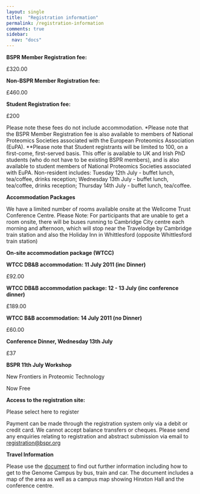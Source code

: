 ```yaml
---
layout: single
title:  "Registration information"
permalink: /registration-information
comments: true
sidebar:
  nav: "docs"
---
```



**BSPR Member Registration fee:**

£320.00

**Non-BSPR Member Registration fee:**

£460.00

**Student Registration fee:**

£200

Please note these fees do not include accommodation. *Please note that the BSPR Member Registration fee is also available to members of National Proteomics Societies associated with the European Proteomics Association (EuPA). **Please note that Student registrants will be limited to 100, on a first-come, first-served basis. This offer is available to UK and Irish PhD students (who do not have to be existing BSPR members), and is also available to student members of National Proteomics Societies associated with EuPA. Non-resident includes: Tuesday 12th July - buffet lunch, tea/coffee, drinks reception; Wednesday 13th July - buffet lunch, tea/coffee, drinks reception; Thursday 14th July - buffet lunch, tea/coffee.

**Accommodation Packages**

We have a limited number of rooms available onsite at the Wellcome Trust Conference Centre. Please Note: For participants that are unable to get a room onsite, there will be buses running to Cambridge City centre each morning and afternoon, which will stop near the Travelodge by Cambridge train station and also the Holiday Inn in Whittlesford (opposite Whittlesford train station)

**On-site accommodation package (WTCC)**

**WTCC DB&B accommodation: 11 July 2011 (inc Dinner)**

£92.00

**WTCC DB&B accommodation package: 12 - 13 July (inc conference dinner)**

£189.00  

**WTCC B&B accommodation: 14 July 2011 (no Dinner)**

£60.00

**Conference Dinner, Wednesday 13th July**

£37

**BSPR 11th July Workshop**

New Frontiers in Proteomic Technology

Now Free

**Access to the registration site:**

Please select here to register

Payment can be made through the registration system only via a debit or credit card. We cannot accept balance transfers or cheques. Please send any enquiries relating to registration and abstract submission via email to registration@bspr.org

**Travel Information**

Please use the [document]({{site.baseurl}}/assets/files/Visitor_travel_Information_2010.pdf) to find out further information including how to get to the Genome Campus by bus, train and car. The document includes a map of the area as well as a campus map showing Hinxton Hall and the conference centre.


